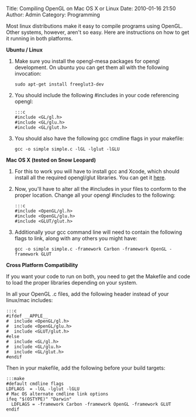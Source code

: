 Title: Compiling OpenGL on Mac OS X or Linux
Date: 2010-01-16 21:50
Author: Admin
Category: Programming

Most linux distributions make it easy to compile programs using OpenGL.
Other systems, however, aren't so easy. Here are instructions on how to
get it running in both platforms.

**Ubuntu / Linux**

1.  Make sure you install the opengl-mesa packages for opengl
    development. On ubuntu you can get them all with the following
    invocation:

    ```
    sudo apt-get install freeglut3-dev
    ```
    
2.  You should include the following \#includes in your code referencing
    opengl:

        :::c
        #include <GL/gl.h>
        #include <GL/glu.h>
        #include <GL/glut.h>

3.  You should also have the following gcc cmdline flags in your
    makefile:

    ```
    gcc -o simple simple.c -lGL -lglut -lGLU
    ```

**Mac OS X (tested on Snow Leopard)**

1.  For this to work you will have to install gcc and Xcode, which
    should install all the required opengl/glut libraries. You can get
    it [here][].

2.  Now, you'll have to alter all the \#includes in your files to
    conform to the proper location. Change all your opengl \#includes to
    the following:<span style="font-family: monospace;"> </span>

        :::c
        #include <OpenGL/gl.h>
        #include <OpenGL/glu.h>
        #include <GLUT/glut.h>

3.  Additionally your gcc command line will need to contain the
    following flags to link, along with any others you might have:

    ```
    gcc -o simple simple.c -framework Carbon -framework OpenGL -framework GLUT
    ```

**Cross Platform Compatibility**

**<span style="font-weight: normal;">If you want your code to run on
both, you need to get the Makefile and code to load the proper libraries
depending on your system. </span>**

**<span style="font-weight: normal;">In all your OpenGL .c files, add
the following header instead of your linux/mac includes:</span>**

    :::c
    #ifdef __APPLE__
    #  include <OpenGL/gl.h>
    #  include <OpenGL/glu.h>
    #  include <GLUT/glut.h>
    #else
    #  include <GL/gl.h>
    #  include <GL/glu.h>
    #  include <GL/glut.h>
    #endif

Then in your makefile, add the following before your build targets:

    :::make
    #default cmdline flags
    LDFLAGS  = -lGL -lglut -lGLU
    # Mac OS alternate cmdline link options
    ifeq "$(OSTYPE)" "Darwin"
      LDFLAGS = -framework Carbon -framework OpenGL -framework GLUT
    endif

[here]: http://developer.apple.com/
